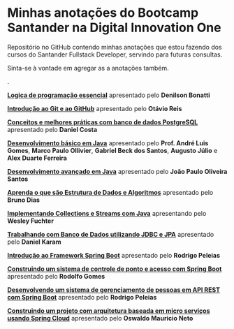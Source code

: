 # Minhas anotações do Bootcamp Santander na Digital Innovation One



Repositório no GitHub contendo minhas anotações que estou fazendo dos cursos do Santander Fullstack Developer, servindo para futuras consultas.

Sinta-se à vontade em agregar as a anotações também. 

.

**[Logica de programação essencial](https://github.com/DavidRufino/Minhas-Anotacoes-Santander-Bootcamp/tree/master/00%20Logica%20de%20programacao%20essencial)** apresentado pelo **Denilson Bonatti**

**[Introdução ao Git e ao GitHub](https://github.com/DavidRufino/Minhas-Anotacoes-Santander-Bootcamp/tree/master/01%20Introducao%20ao%20Git%20e%20ao%20Github)** apresentado pelo **Otávio Reis**

**[Conceitos e melhores práticas com banco de dados PostgreSQL](https://github.com/DavidRufino/Minhas-Anotacoes-Santander-Bootcamp/tree/master/02%20Conceitos%20e%20melhores%20praticas%20com%20bancos%20de%20dados%20PostgreeSQL)** apresentado pelo **Daniel Costa**

**[Desenvolvimento básico em Java](https://github.com/DavidRufino/Minhas-Anotacoes-Santander-Bootcamp/tree/master/03%20Desenvolvimento%20b%C3%A1sico%20em%20Java)** apresentado pelo **Prof. André Luis Gomes**, **Marco Paulo Ollivier**, **Gabriel Beck dos Santos**, **Augusto Júlio** e **Alex Duarte Ferreira**

**[Desenvolvimento avançado em Java](https://github.com/DavidRufino/Minhas-Anotacoes-Santander-Bootcamp/tree/master/04%20Desenvolvimento%20avan%C3%A7ado%20em%20Java)** apresentado pelo **João Paulo Oliveira Santos**

**[Aprenda o que são Estrutura de Dados e Algoritmos](https://github.com/DavidRufino/Minhas-Anotacoes-Santander-Bootcamp/tree/master/05%20Aprenda%20o%20que%20s%C3%A3o%20Estrutura%20de%20Dados%20e%20Algoritmos)** apresentado pelo **Bruno Dias**

**[Implementando Collections e Streams com Java](https://github.com/DavidRufino/Minhas-Anotacoes-Santander-Bootcamp/tree/master/06%20Implementando%20Collections%20e%20Streams%20com%20Java)** apresentando pelo **Wesley Fuchter**

**[Trabalhando com Banco de Dados utilizando JDBC e JPA](https://github.com/DavidRufino/Minhas-Anotacoes-Santander-Bootcamp/tree/master/07%20trabalhando%20com%20Banco%20de%20Dados%20utilizando%20JDBC%20e%20JPA)** apresentado pelo **Daniel Karam**

**[Introdução ao Framework Spring Boot](https://github.com/DavidRufino/Minhas-Anotacoes-Santander-Bootcamp/tree/master/08%20Introdu%C3%A7%C3%A3o%20ao%20Framework%20Spring%20Boot)** apresentado pelo **Rodrigo Peleias**

**[Construindo um sistema de controle de ponto e acesso com Spring Boot](https://github.com/DavidRufino/Minhas-Anotacoes-Santander-Bootcamp/tree/master/09%20Dicas%20da%20Construcao%20do%20sistema%20de%20controle)** apresentado pelo **Rodolfo Gomes**

**[Desenvolvendo um sistema de gerenciamento de pessoas em API REST com Spring Boot](https://github.com/DavidRufino/Minhas-Anotacoes-Santander-Bootcamp/tree/master/10%20Dicas%20de%20Desenvolvimento%20de%20API%20REST%20com%20Spring%20Boot)** apresentado pelo **Rodrigo Peleias**

**[Construindo um projeto com arquitetura baseada em micro serviços usando Spring Cloud](https://github.com/DavidRufino/Minhas-Anotacoes-Santander-Bootcamp/tree/master/11%20Dicas%20de%20Projeto%20Arquitetura%20microservico%20usando%20Spring%20Cloud)** apresentado pelo **Oswaldo Mauricio Neto**
